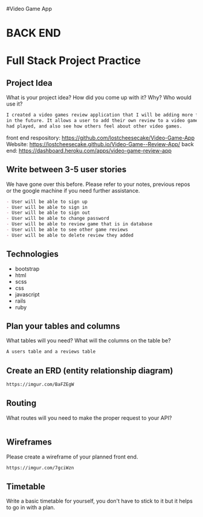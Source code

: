 #Video Game App

# BACK END
# Full Stack Project Practice


## Project Idea

What is your project idea?  How did you come up with it? Why? Who would use it?

```md
I created a video games review application that I will be adding more features
in the future. It allows a user to add their own review to a video game they
had played, and also see how others feel about other video games.
```
front end respository: https://github.com/lostcheesecake/Video-Game-App
Website: https://lostcheesecake.github.io/Video-Game--Review-App/
back end: https://dashboard.heroku.com/apps/video-game-review-app

## Write between 3-5 user stories

We have gone over this before. Please refer to your notes, previous repos or the
google machine if you need further assistance.

```md
- User will be able to sign up
- User will be able to sign in
- User will be able to sign out
- User will be able to change password
- User will be able to review game that is in database
- User will be able to see other game reviews
- User will be able to delete review they added
```

## Technologies

- bootstrap
- html
- scss
- css
- javascript
- rails
- ruby

## Plan your tables and columns

What tables will you need? What will the columns on the table be?

```md
A users table and a reviews table

```

## Create an ERD (entity relationship diagram)

```md
https://imgur.com/BaFZEgW
```

## Routing

What routes will you need to make the proper request to your API?

```md

```

## Wireframes

Please create a wireframe of your planned front end.

```md
https://imgur.com/7gciWzn
```

## Timetable

Write a basic timetable for yourself, you don't have to stick to it but it
helps to go in with a plan.

```md


```
